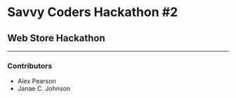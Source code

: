 # Savvy Coders Hackathon \#2
## Web Store Hackathon

---

### Contributors
+ Alex Pearson
+ Janae C. Johnson
